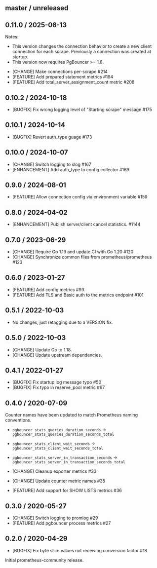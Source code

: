 ## master / unreleased

## 0.11.0 / 2025-06-13

Notes:
- This version changes the connection behavior to create a new client
connection for each scrape. Previously a connection was created at startup.
- This version now requires PgBouncer >= 1.8.

* [CHANGE] Make connections per-scrape #214
* [FEATURE] Add prepared statement metrics #194
* [FEATURE] Add total_server_assignment_count metric #208

## 0.10.2 / 2024-10-18

* [BUGFIX] Fix wrong logging level of "Starting scrape" message #175

## 0.10.1 / 2024-10-14

* [BUGFIX] Revert auth_type guage #173

## 0.10.0 / 2024-10-07

* [CHANGE] Switch logging to slog #167
* [ENHANCEMENT] Add auth_type to config collector #169

## 0.9.0 / 2024-08-01

* [FEATURE] Allow connection config via environment variable #159

## 0.8.0 / 2024-04-02

* [ENHANCEMENT] Publish server/client cancel statistics. #1144

## 0.7.0 / 2023-06-29

* [CHANGE] Require Go 1.19 and update CI with Go 1.20 #120
* [CHANGE] Synchronize common files from prometheus/prometheus #123

## 0.6.0 / 2023-01-27

* [FEATURE] Add config metrics #93
* [FEATURE] Add TLS and Basic auth to the metrics endpoint #101

## 0.5.1 / 2022-10-03

* No changes, just retagging due to a VERSION fix.

## 0.5.0 / 2022-10-03

* [CHANGE] Update Go to 1.18.
* [CHANGE] Update upstream dependencies.

## 0.4.1 / 2022-01-27

* [BUGFIX] Fix startup log message typo #50
* [BUGFIX] Fix typo in reserve_pool metric #67

## 0.4.0 / 2020-07-09

Counter names have been updated to match Prometheus naming conventions.
* `pgbouncer_stats_queries_duration_seconds` -> `pgbouncer_stats_queries_duration_seconds_total`
* `pgbouncer_stats_client_wait_seconds` -> `pgbouncer_stats_client_wait_seconds_total`
* `pgbouncer_stats_server_in_transaction_seconds` -> `pgbouncer_stats_server_in_transaction_seconds_total`

* [CHANGE] Cleanup exporter metrics #33
* [CHANGE] Update counter metric names #35
* [FEATURE] Add support for SHOW LISTS metrics #36

## 0.3.0 / 2020-05-27

* [CHANGE] Switch logging to promlog #29
* [FEATURE] Add pgbouncer process metrics #27

## 0.2.0 / 2020-04-29

* [BUGFIX] Fix byte slice values not receiving conversion factor #18

Initial prometheus-community release.
